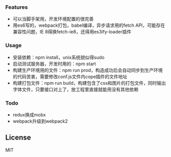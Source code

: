 ### Features
* 可以当脚手架用，开发环境配置的很完善
* 用es6写的，webpack打包，babel编译，异步请求用的fetch API，可能存在兼容性问题，IE 8得换fetch-ie8，还得用es3ify-loader插件

### Usage
* 安装依赖：npm install，unix系统貌似得sudo
* 启动测试服务器，开发时用的：npm start
* 构建生产环境用的文件：npm run prod，构造成功后会自动同步到生产环境的代码苦衷，需要修改conf.js文件内cope插件的文件地址
* 构建打包文件：npm run build，构建包含了css和图片的打包文件，同时输出字体文件，只要接口对上了，放工程里直接就能用没有其他依赖

### Todo
* redux换成mobx
* webpack升级到webpack2

License
----

MIT
